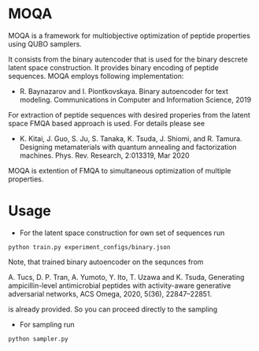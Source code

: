 # MOQA

MOQA is a framework for multiobjective optimization of peptide properties using QUBO samplers.

It consists from the binary autencoder that is used for the binary descrete latent space construction. It provides binary encoding of peptide sequences.
MOQA employs following implementation:

* R. Baynazarov and I. Piontkovskaya. Binary autoencoder for text modeling. Communications in Computer and Information Science, 2019

For extraction of peptide sequences with desired properies from the latent space FMQA based approach is used. For details please see 

* K. Kitai, J. Guo, S. Ju, S. Tanaka, K. Tsuda, J. Shiomi, and R. Tamura. Designing metamaterials with quantum annealing and factorization machines. Phys. Rev. Research, 2:013319, Mar 2020

MOQA is extention of FMQA to simultaneous optimization of multiple properties.

# Usage

* For the latent space construction for own set of sequences run

```
python train.py experiment_configs/binary.json
```

Note, that trained binary autoencoder on the sequnces from

A. Tucs, D. P. Tran, A. Yumoto, Y. Ito, T. Uzawa and K. Tsuda, Generating ampicillin-level antimicrobial peptides with activity-aware generative adversarial networks, ACS Omega, 2020, 5(36), 22847–22851.

is already provided. So you can proceed directly to the sampling

* For sampling run

```
python sampler.py
```

